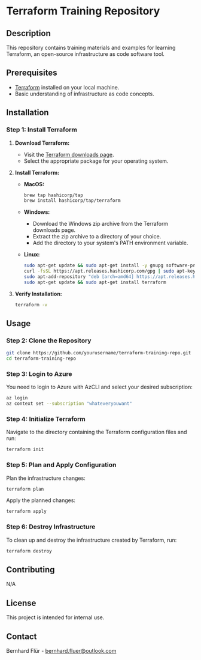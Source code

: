 # Terraform Training Repository

## Description
This repository contains training materials and examples for learning Terraform, an open-source infrastructure as code software tool.

## Prerequisites
- [Terraform](https://www.terraform.io/downloads.html) installed on your local machine.
- Basic understanding of infrastructure as code concepts.

## Installation

### Step 1: Install Terraform
1. **Download Terraform:**
    - Visit the [Terraform downloads page](https://www.terraform.io/downloads.html).
    - Select the appropriate package for your operating system.

2. **Install Terraform:**
    - **MacOS:**
        ```sh
        brew tap hashicorp/tap
        brew install hashicorp/tap/terraform
        ```

    - **Windows:**
        - Download the Windows zip archive from the Terraform downloads page.
        - Extract the zip archive to a directory of your choice.
        - Add the directory to your system's PATH environment variable.

    - **Linux:**
        ```sh
        sudo apt-get update && sudo apt-get install -y gnupg software-properties-common curl
        curl -fsSL https://apt.releases.hashicorp.com/gpg | sudo apt-key add -
        sudo apt-add-repository "deb [arch=amd64] https://apt.releases.hashicorp.com $(lsb_release -cs) main"
        sudo apt-get update && sudo apt-get install terraform
        ```

3. **Verify Installation:**
    ```sh
    terraform -v
    ```

## Usage

### Step 2: Clone the Repository
```sh
git clone https://github.com/yourusername/terraform-training-repo.git
cd terraform-training-repo
```

### Step 3: Login to Azure
You need to login to Azure with AzCLI and select your desired subscription:

```sh
az login
az context set --subscription "whateveryouwant"
```

### Step 4: Initialize Terraform
Navigate to the directory containing the Terraform configuration files and run:

```sh
terraform init
```

### Step 5: Plan and Apply Configuration
Plan the infrastructure changes:
```sh
terraform plan
```

Apply the planned changes:
```sh
terraform apply
```


### Step 6: Destroy Infrastructure
To clean up and destroy the infrastructure created by Terraform, run:
```sh
terraform destroy
```

## Contributing
N/A

## License
This project is intended for internal use.

## Contact
Bernhard Flür - bernhard.fluer@outlook.com
